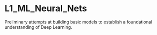# L1_ML_Neural_Nets
Preliminary attempts at building basic models to establish a foundational understanding of Deep Learning.
